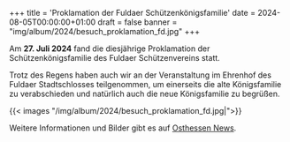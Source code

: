 +++
title = 'Proklamation der Fuldaer Schützenkönigsfamilie'
date = 2024-08-05T00:00:00+01:00
draft = false
banner = "img/album/2024/besuch_proklamation_fd.jpg"
+++

Am __27. Juli 2024__ fand die diesjährige Proklamation der Schützenkönigsfamilie des Fuldaer Schützenvereins statt.

Trotz des Regens haben auch wir an der Veranstaltung im Ehrenhof des Fuldaer Stadtschlosses teilgenommen, um einerseits die alte Königsfamilie zu verabschieden und natürlich auch die neue Königsfamilie zu begrüßen.

{{< images "/img/album/2024/besuch_proklamation_fd.jpg|">}}

Weitere Informationen und Bilder gibt es auf [Osthessen News](https://osthessen-news.de/n11763902/proklamation-der-schuetzenkoenigsfamilie-feierlich-regnerisch.html).
